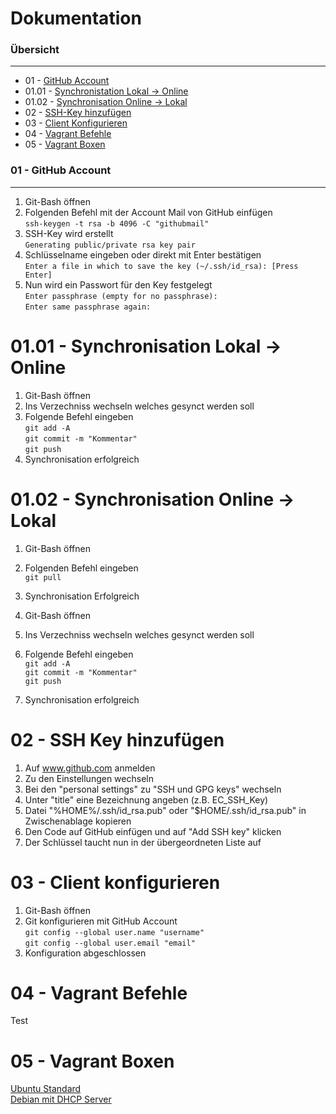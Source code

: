 Dokumentation 
=============

### Übersicht
***

* 01 - [GitHub Account](#01---github-account)
* 01.01 - [Synchronistation Lokal -> Online](#0101---synchronisation-lokal---online)
* 01.02 - [Synchronisation Online -> Lokal](#0102---synchronisation-online---lokal)
* 02 - [SSH-Key hinzufügen](#02---SSH-Key-hinzufügen)
* 03 - [Client Konfigurieren](#03---Client-Konfigurieren)
* 04 - [Vagrant Befehle](#04---Vagrant-Befehle)
* 05 - [Vagrant Boxen](#05---Vagrant-Boxen)


### 01 - GitHub Account 
***


1. Git-Bash öffnen
2. Folgenden Befehl mit der Account Mail von GitHub einfügen
      <br>`ssh-keygen -t rsa -b 4096 -C "githubmail"`
3. SSH-Key wird erstellt
      <br>`Generating public/private rsa key pair`
4. Schlüsselname eingeben oder direkt mit Enter bestätigen
      <br>`Enter a file in which to save the key (~/.ssh/id_rsa): [Press Enter]`
5. Nun wird ein Passwort für den Key festgelegt
      <br>`Enter passphrase (empty for no passphrase):`
      <br>`Enter same passphrase again:`


01.01 - Synchronisation Lokal -> Online
====


1. Git-Bash öffnen
2. Ins Verzechniss wechseln welches gesynct werden soll
3. Folgende Befehl eingeben
      <br>`git add -A`
      <br>`git commit -m "Kommentar"`
      <br>`git push`
4. Synchronisation erfolgreich


01.02 - Synchronisation Online -> Lokal
====

1. Git-Bash öffnen
2. Folgenden Befehl eingeben
      <br>`git pull`
3. Synchronisation Erfolgreich


1. Git-Bash öffnen
2. Ins Verzechniss wechseln welches gesynct werden soll
3. Folgende Befehl eingeben
      <br>`git add -A`
      <br>`git commit -m "Kommentar"`
      <br>`git push`
4. Synchronisation erfolgreich

02 - SSH Key hinzufügen
====


1. Auf www.github.com anmelden
2. Zu den Einstellungen wechseln
3. Bei den "personal settings" zu "SSH und GPG keys" wechseln
4. Unter "title" eine Bezeichnung angeben (z.B. EC_SSH_Key)
5. Datei "%HOME%/.ssh/id_rsa.pub" oder "$HOME/.ssh/id_rsa.pub" in Zwischenablage kopieren
6. Den Code auf GitHub einfügen und auf "Add SSH key" klicken
7. Der Schlüssel taucht nun in der übergeordneten Liste auf


03 - Client konfigurieren
====


1. Git-Bash öffnen
2. Git konfigurieren mit GitHub Account
      <br>`git config --global user.name "username"`
      <br>`git config --global user.email "email"`
3. Konfiguration abgeschlossen


04 - Vagrant Befehle
====

Test


05 - Vagrant Boxen
====

[Ubuntu Standard][1]
<br> [Debian mit DHCP Server][2]

[1]: https://github.com/canci87/M-300-Services/tree/master/VagrantBox/ubuntu
[2]: https://github.com/canci87/M-300-Services/tree/master/VagrantBox/debian

